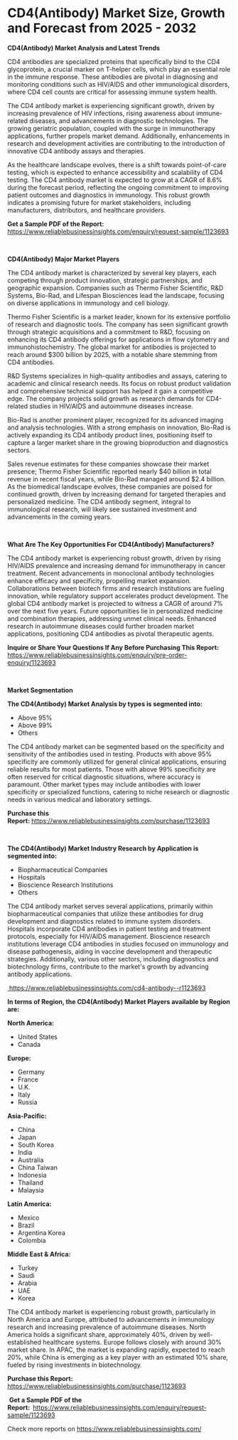 <p><h1>CD4(Antibody) Market Size, Growth and Forecast from 2025 - 2032</h1></p><p><strong>CD4(Antibody) Market Analysis and Latest Trends</strong></p>
<p><p>CD4 antibodies are specialized proteins that specifically bind to the CD4 glycoprotein, a crucial marker on T-helper cells, which play an essential role in the immune response. These antibodies are pivotal in diagnosing and monitoring conditions such as HIV/AIDS and other immunological disorders, where CD4 cell counts are critical for assessing immune system health.</p><p>The CD4 antibody market is experiencing significant growth, driven by increasing prevalence of HIV infections, rising awareness about immune-related diseases, and advancements in diagnostic technologies. The growing geriatric population, coupled with the surge in immunotherapy applications, further propels market demand. Additionally, enhancements in research and development activities are contributing to the introduction of innovative CD4 antibody assays and therapies.</p><p>As the healthcare landscape evolves, there is a shift towards point-of-care testing, which is expected to enhance accessibility and scalability of CD4 testing. The CD4 antibody market is expected to grow at a CAGR of 8.6% during the forecast period, reflecting the ongoing commitment to improving patient outcomes and diagnostics in immunology. This robust growth indicates a promising future for market stakeholders, including manufacturers, distributors, and healthcare providers.</p></p>
<p><strong>Get a Sample PDF of the Report:&nbsp;</strong> <a href="https://www.reliablebusinessinsights.com/enquiry/request-sample/1123693?utm_campaign=2215&utm_medium=2&utm_source=Github&utm_content=ia&utm_term=03032025&utm_id=cd4antibody">https://www.reliablebusinessinsights.com/enquiry/request-sample/1123693</a></p>
<p>&nbsp;</p>
<p><strong>CD4(Antibody) Major Market Players</strong></p>
<p><p>The CD4 antibody market is characterized by several key players, each competing through product innovation, strategic partnerships, and geographic expansion. Companies such as Thermo Fisher Scientific, R&D Systems, Bio-Rad, and Lifespan Biosciences lead the landscape, focusing on diverse applications in immunology and cell biology.</p><p>Thermo Fisher Scientific is a market leader, known for its extensive portfolio of research and diagnostic tools. The company has seen significant growth through strategic acquisitions and a commitment to R&D, focusing on enhancing its CD4 antibody offerings for applications in flow cytometry and immunohistochemistry. The global market for antibodies is projected to reach around $300 billion by 2025, with a notable share stemming from CD4 antibodies.</p><p>R&D Systems specializes in high-quality antibodies and assays, catering to academic and clinical research needs. Its focus on robust product validation and comprehensive technical support has helped it gain a competitive edge. The company projects solid growth as research demands for CD4-related studies in HIV/AIDS and autoimmune diseases increase.</p><p>Bio-Rad is another prominent player, recognized for its advanced imaging and analysis technologies. With a strong emphasis on innovation, Bio-Rad is actively expanding its CD4 antibody product lines, positioning itself to capture a larger market share in the growing bioproduction and diagnostics sectors.</p><p>Sales revenue estimates for these companies showcase their market presence; Thermo Fisher Scientific reported nearly $40 billion in total revenue in recent fiscal years, while Bio-Rad managed around $2.4 billion. As the biomedical landscape evolves, these companies are poised for continued growth, driven by increasing demand for targeted therapies and personalized medicine. The CD4 antibody segment, integral to immunological research, will likely see sustained investment and advancements in the coming years.</p></p>
<p>&nbsp;</p>
<p><strong>What Are The Key Opportunities For CD4(Antibody) Manufacturers?</strong></p>
<p><p>The CD4 antibody market is experiencing robust growth, driven by rising HIV/AIDS prevalence and increasing demand for immunotherapy in cancer treatment. Recent advancements in monoclonal antibody technologies enhance efficacy and specificity, propelling market expansion. Collaborations between biotech firms and research institutions are fueling innovation, while regulatory support accelerates product development. The global CD4 antibody market is projected to witness a CAGR of around 7% over the next five years. Future opportunities lie in personalized medicine and combination therapies, addressing unmet clinical needs. Enhanced research in autoimmune diseases could further broaden market applications, positioning CD4 antibodies as pivotal therapeutic agents.</p></p>
<p><strong>Inquire or Share Your Questions If Any Before Purchasing This Report:</strong> <a href="https://www.reliablebusinessinsights.com/enquiry/pre-order-enquiry/1123693?utm_campaign=2215&utm_medium=2&utm_source=Github&utm_content=ia&utm_term=03032025&utm_id=cd4antibody">https://www.reliablebusinessinsights.com/enquiry/pre-order-enquiry/1123693</a></p>
<p>&nbsp;</p>
<p><strong>Market Segmentation</strong></p>
<p><strong>The CD4(Antibody) Market Analysis by types is segmented into:</strong></p>
<p><ul><li>Above 95%</li><li>Above 99%</li><li>Others</li></ul></p>
<p><p>The CD4 antibody market can be segmented based on the specificity and sensitivity of the antibodies used in testing. Products with above 95% specificity are commonly utilized for general clinical applications, ensuring reliable results for most patients. Those with above 99% specificity are often reserved for critical diagnostic situations, where accuracy is paramount. Other market types may include antibodies with lower specificity or specialized functions, catering to niche research or diagnostic needs in various medical and laboratory settings.</p></p>
<p><strong>Purchase this Report:&nbsp;</strong><a href="https://www.reliablebusinessinsights.com/purchase/1123693?utm_campaign=2215&utm_medium=2&utm_source=Github&utm_content=ia&utm_term=03032025&utm_id=cd4antibody">https://www.reliablebusinessinsights.com/purchase/1123693</a></p>
<p>&nbsp;</p>
<p><strong>The CD4(Antibody) Market Industry Research by Application is segmented into:</strong></p>
<p><ul><li>Biopharmaceutical Companies</li><li>Hospitals</li><li>Bioscience Research Institutions</li><li>Others</li></ul></p>
<p><p>The CD4 antibody market serves several applications, primarily within biopharmaceutical companies that utilize these antibodies for drug development and diagnostics related to immune system disorders. Hospitals incorporate CD4 antibodies in patient testing and treatment protocols, especially for HIV/AIDS management. Bioscience research institutions leverage CD4 antibodies in studies focused on immunology and disease pathogenesis, aiding in vaccine development and therapeutic strategies. Additionally, various other sectors, including diagnostics and biotechnology firms, contribute to the market's growth by advancing antibody applications.</p></p>
<p><a href="https://www.reliablebusinessinsights.com/cd4-antibody--r1123693?utm_campaign=2215&utm_medium=2&utm_source=Github&utm_content=ia&utm_term=03032025&utm_id=cd4antibody">&nbsp;https://www.reliablebusinessinsights.com/cd4-antibody--r1123693</a></p>
<p><strong>In terms of Region, the CD4(Antibody) Market Players available by Region are:</strong></p>
<p>
    <p> <strong> North America: </strong>
        <ul>
            <li>United States</li>
            <li>Canada</li>
        </ul>
        </p> 
    <p> <strong> Europe: </strong>
        <ul>
            <li>Germany</li>
            <li>France</li>
            <li>U.K.</li>
            <li>Italy</li>
            <li>Russia</li>
        </ul>
        </p> 
    <p> <strong> Asia-Pacific: </strong>
        <ul>
            <li>China</li>
            <li>Japan</li>
            <li>South Korea</li>
            <li>India</li>
            <li>Australia</li>
            <li>China Taiwan</li>
            <li>Indonesia</li>
            <li>Thailand</li>
            <li>Malaysia</li>
        </ul>
        </p> 
    <p> <strong> Latin America: </strong>
        <ul>
            <li>Mexico</li>
            <li>Brazil</li>
            <li>Argentina Korea</li>
            <li>Colombia</li>
        </ul>
        </p> 
    <p> <strong> Middle East & Africa: </strong>
        <ul>
            <li>Turkey</li>
            <li>Saudi</li>
            <li>Arabia</li>
            <li>UAE</li>
            <li>Korea</li>
        </ul>
    </p>
    </p>
<p><p>The CD4 antibody market is experiencing robust growth, particularly in North America and Europe, attributed to advancements in immunology research and increasing prevalence of autoimmune diseases. North America holds a significant share, approximately 40%, driven by well-established healthcare systems. Europe follows closely with around 30% market share. In APAC, the market is expanding rapidly, expected to reach 20%, while China is emerging as a key player with an estimated 10% share, fueled by rising investments in biotechnology.</p></p>
<p><strong>Purchase this Report: </strong><a href="https://www.reliablebusinessinsights.com/purchase/1123693?utm_campaign=2215&utm_medium=2&utm_source=Github&utm_content=ia&utm_term=03032025&utm_id=cd4antibody">https://www.reliablebusinessinsights.com/purchase/1123693</a></p>
<p>&nbsp;<strong>Get a Sample PDF of the Report:&nbsp;&nbsp;</strong><a href="https://www.reliablebusinessinsights.com/enquiry/request-sample/1123693?utm_campaign=2215&utm_medium=2&utm_source=Github&utm_content=ia&utm_term=03032025&utm_id=cd4antibody">https://www.reliablebusinessinsights.com/enquiry/request-sample/1123693</a></p>
<p><strong></strong></p>
<p>Check more reports on <a href="https://www.reliablebusinessinsights.com/?utm_campaign=2215&utm_medium=2&utm_source=Github&utm_content=ia&utm_term=03032025&utm_id=cd4antibody">https://www.reliablebusinessinsights.com/</a></p>
